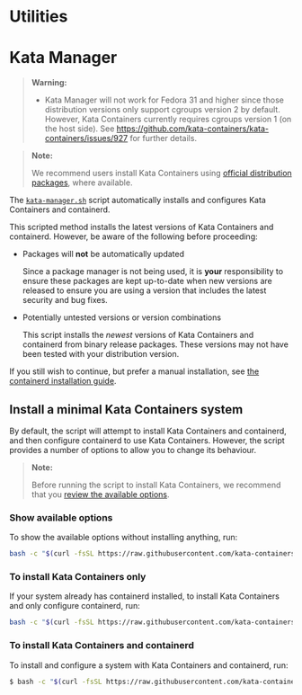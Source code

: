 # Utilities

# Kata Manager

> **Warning:**
>
> - Kata Manager will not work for Fedora 31 and higher since those
>   distribution versions only support cgroups version 2 by default. However,
>   Kata Containers currently requires cgroups version 1 (on the host side). See
>   https://github.com/kata-containers/kata-containers/issues/927 for further
>   details.

> **Note:**
>
> We recommend users install Kata Containers using
> [official distribution packages](../docs/install/README.md#official-packages), where available.

The [`kata-manager.sh`](kata-manager.sh) script automatically installs and
configures Kata Containers and containerd.

This scripted method installs the latest versions of Kata Containers and
containerd. However, be aware of the following before proceeding:

- Packages will **not** be automatically updated

  Since a package manager is not being used, it is **your** responsibility
  to ensure these packages are kept up-to-date when new versions are released
  to ensure you are using a version that includes the latest security and bug fixes.

- Potentially untested versions or version combinations

  This script installs the *newest* versions of Kata Containers
  and containerd from binary release packages. These versions may
  not have been tested with your distribution version.

If you still wish to continue, but prefer a manual installation, see
[the containerd installation guide](/docs/install/container-manager/containerd/containerd-install.md).

## Install a minimal Kata Containers system

By default, the script will attempt to install Kata Containers and
containerd, and then configure containerd to use Kata Containers. However,
the script provides a number of options to allow you to change its
behaviour.

> **Note:**
>
> Before running the script to install Kata Containers, we recommend
> that you [review the available options](#show-available-options).

### Show available options

To show the available options without installing anything, run:

```sh
bash -c "$(curl -fsSL https://raw.githubusercontent.com/kata-containers/kata-containers/main/utils/kata-manager.sh) -h"
```

### To install Kata Containers only

If your system already has containerd installed, to install Kata Containers and only configure containerd, run:

```sh
bash -c "$(curl -fsSL https://raw.githubusercontent.com/kata-containers/kata-containers/main/utils/kata-manager.sh) -o"
```

### To install Kata Containers and containerd

To install and configure a system with Kata Containers and containerd, run:

```bash
$ bash -c "$(curl -fsSL https://raw.githubusercontent.com/kata-containers/kata-containers/main/utils/kata-manager.sh)"
```
